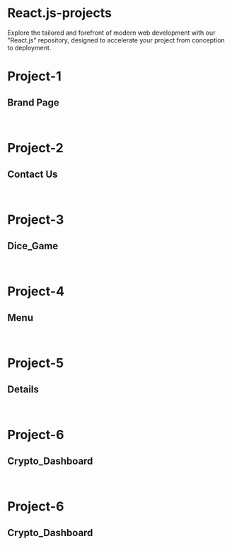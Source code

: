 # React.js-projects
Explore the tailored and forefront of modern web development with our "React.js" repository, designed to accelerate your project from conception to deployment.

<h1>Project-1</h1>
<h2>Brand Page</h2>
<br>
<h1>Project-2</h1>
<h2>Contact Us</h2>
<br>
<h1>Project-3</h1>
<h2>Dice_Game</h2>
<br>
<h1>Project-4</h1>
<h2>Menu</h2>
<br>
<h1>Project-5</h1>
<h2>Details</h2>
<br>
<h1>Project-6</h1>
<h2>Crypto_Dashboard</h2>
<br>
<h1>Project-6</h1>
<h2>Crypto_Dashboard</h2>
